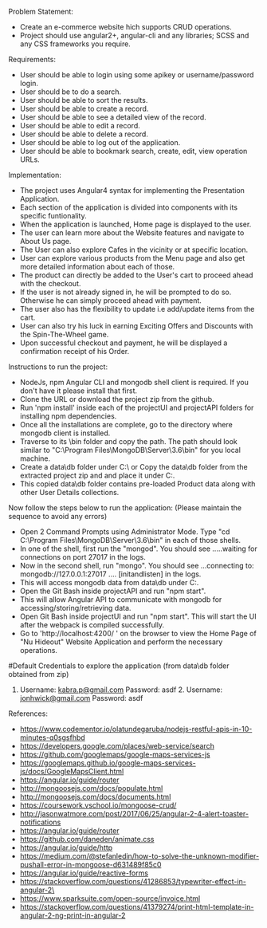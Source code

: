 Problem Statement:
- Create an e-commerce website hich supports CRUD operations. 
- Project should use angular2+, angular-cli and any libraries; SCSS and any CSS frameworks you require.

Requirements:
- User should be able to login using some apikey or username/password login.
- User should be to do a search.
- User should be able to sort the results.
- User should be able to create a record.
- User should be able to see a detailed view of the record.
- User should be able to edit a record.
- User should be able to delete a record.
- User should be able to log out of the application.
- User should be able to bookmark search, create, edit, view operation URLs.

Implementation:
- The project uses Angular4 syntax for implementing the Presentation Application.
- Each section of the application is divided into components with its specific funtionality.
- When the application is launched, Home page is displayed to the user. 
- The user can learn more about the Website features and navigate to About Us page.
- The User can also explore Cafes in the vicinity or at specific location.
- User can explore various products from the Menu page and also get more detailed information about each of those.
- The product can directly be added to the User's cart to proceed ahead with the checkout.
- If the user is not already signed in, he will be prompted to do so. Otherwise he can simply proceed ahead with payment.
- The user also has the flexibility to update i.e add/update items from the cart.
- User can also try his luck in earning Exciting Offers and Discounts with the Spin-The-Wheel game.
- Upon successful checkout and payment, he will be displayed a confirmation receipt of his Order.

Instructions to run the project:
- NodeJs, npm Angular CLI and mongodb shell client is required. If you don't have it please install that first.
- Clone the URL or download the project zip from the github.
- Run 'npm install' inside each of the projectUI and projectAPI folders for installing npm dependencies.
- Once all the installations are complete, go to the directory where mongodb client is installed. 
- Traverse to its \bin folder and copy the path. The path should look similar to "C:\Program Files\MongoDB\Server\3.6\bin" for you local machine.
- Create a data\db folder under C:\ or Copy the data\db folder from the extracted project zip and and place it under C:.
- This copied data\db folder contains pre-loaded Product data along with other User Details collections.

Now follow the steps below to run the application: (Please maintain the sequence to avoid any errors)
- Open 2 Command Prompts using Administrator Mode. Type "cd C:\Program Files\MongoDB\Server\3.6\bin" in each of those shells.
- In one of the shell, first run the "mongod". You should see .....waiting for connections on port 27017 in the logs.
- Now in the second shell, run "mongo". You should see ...connecting to: mongodb://127.0.0.1:27017 .... [initandlisten] in the logs.
- This will access mongodb data from data\db under C:.
- Open the Git Bash inside projectAPI and run "npm start". 
- This will allow Angular API to communicate with mongodb for accessing/storing/retrieving data.
- Open Git Bash inside projectUI and run "npm start". This will start the UI after the webpack is compiled successfully.
- Go to 'http://localhost:4200/ ' on the browser to view the Home Page of "Nu Hideout" Website Application and perform the necessary operations.

#Default Credentials to explore the application (from data\db folder obtained from zip) 
1. Username: kabra.p@gmail.com Password: asdf 2. Username: jonhwick@gmail.com Password: asdf

References:
- https://www.codementor.io/olatundegaruba/nodejs-restful-apis-in-10-minutes-q0sgsfhbd
- https://developers.google.com/places/web-service/search
- https://github.com/googlemaps/google-maps-services-js
- https://googlemaps.github.io/google-maps-services-js/docs/GoogleMapsClient.html
- https://angular.io/guide/router
- http://mongoosejs.com/docs/populate.html
- http://mongoosejs.com/docs/documents.html
- https://coursework.vschool.io/mongoose-crud/
- http://jasonwatmore.com/post/2017/06/25/angular-2-4-alert-toaster-notifications
- https://angular.io/guide/router
- https://github.com/daneden/animate.css
- https://angular.io/guide/http
- https://medium.com/@stefanledin/how-to-solve-the-unknown-modifier-pushall-error-in-mongoose-d631489f85c0
- https://angular.io/guide/reactive-forms
- https://stackoverflow.com/questions/41286853/typewriter-effect-in-angular-2\
- https://www.sparksuite.com/open-source/invoice.html
- https://stackoverflow.com/questions/41379274/print-html-template-in-angular-2-ng-print-in-angular-2
